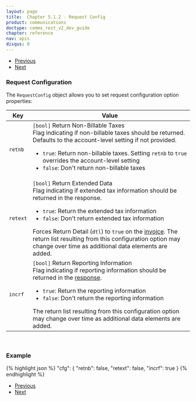 ```yaml
---
layout: page
title:  Chapter 5.1.2 - Request Config
product: communications
doctype: comms_rest_v2_dev_guide
chapter: reference
nav: apis
disqus: 0
---
```


<ul class="pager">
  <li class="previous"><a href="/communications/dev-guide_rest_v2/reference/calc-taxes-request/"><i class="glyphicon glyphicon-chevron-left"></i>Previous</a></li>
  <li class="next"><a href="/communications/dev-guide_rest_v2/reference/company-data/">Next<i class="glyphicon glyphicon-chevron-right"></i></a></li>
</ul>

<h3>Request Configuration</h3>

The <code>RequestConfig</code> object allows you to set request configuration option properties:

<div class="mobile-table">
  <table class="styled-table">
    <thead>
      <tr>
        <th>Key</th>
        <th>Value</th>
      </tr>
    </thead>
    <tbody>
      <tr>
        <td><code>retnb</code></td>
        <td><code>[bool]</code> Return Non-Billable Taxes
        <br/>
        Flag indicating if non-billable taxes should be returned.  Defaults to the account-level setting if not provided.
        <ul class="dev-guide-list">
          <li><code>true</code>: Return non-billable taxes.  Setting <code>retnb</code> to <code>true</code> overrides the account-level setting</li>
          <li><code>false</code>: Don't return non-billable taxes</li>
        </ul>
        </td>
      </tr>
      <tr>
        <td><code>retext</code></td>
        <td><code>[bool]</code> Return Extended Data
        <br/>
        Flag indicating if extended tax information should be returned in the response.
        <ul class="dev-guide-list">
          <li><code>true</code>: Return the extended tax information</li>
          <li><code>false</code>: Don't return extended tax information</li>
        </ul>
        Forces Return Detail (<code>dtl</code>) to <code>true</code> on the <a class="dev-guide-link" href="/communications/dev-guide_rest_v2/reference/invoice/">invoice</a>.  The return list resulting from this configuration option may change over time as additional data elements are added.
        </td>
      </tr>
      <tr>
        <td><code>incrf</code></td>
        <td><code>[bool]</code> Return Reporting Information
        <br/>
        Flag indicating if reporting information should be returned in the <a class="dev-guide-link" href="/communications/dev-guide_rest_v2/reference/calc-taxes-response/">response</a>.
        <ul class="dev-guide-list">
          <li><code>true</code>: Return the reporting information</li>
          <li><code>false</code>: Don't return the reporting information</li>
        </ul>
        The return list resulting from this configuration option may change over time as additional data elements are added. 
        </td>
      </tr>
    </tbody>
  </table>
</div>
<br>

<h3>Example</h3>

{% highlight json %}
"cfg": {
  "retnb": false,
  "retext": false,
  "incrf": true
}
{% endhighlight %}

<ul class="pager">
  <li class="previous"><a href="/communications/dev-guide_rest_v2/reference/calc-taxes-request/"><i class="glyphicon glyphicon-chevron-left"></i>Previous</a></li>
  <li class="next"><a href="/communications/dev-guide_rest_v2/reference/company-data/">Next<i class="glyphicon glyphicon-chevron-right"></i></a></li>
</ul>